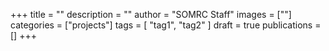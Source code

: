 +++
title = ""
description = ""
author = "SOMRC Staff"
images = [""]
categories = ["projects"]
tags = [
    "tag1", 
    "tag2"
]
draft = true
publications = []
+++

